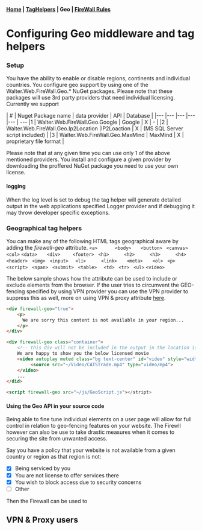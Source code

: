 ﻿__[Home](help.md) | [TagHelpers](TagHelpers.md) | Geo | [FireWall Rules](Rules.md)__

# Configuring Geo middleware and tag helpers

### Setup

You have the ability to enable or disable regions, continents and individual countries. You configure geo support by using one of the Walter.Web.FireWall.Geo.* NuGet packages.
Please note that these packages will use 3rd party providers that need individual licensing. Currently we support 


|   #	| Nuget Package name   	| data provider  	| API  	|   Database	|
|---	|---	|---	|---	|---	| ---
|1   	| Walter.Web.FireWall.Geo.Google  	| Google  	|   X	|   -	|
|2   	| Walter.Web.FireWall.Geo.Ip2Location  	|IP2Loaction   	|   X	|  (MS SQL Server script included) 	|
|3   	| Walter.Web.FireWall.Geo.MaxMind  	| MaxMind  	|   X	|   proprietary file format	|

Please note that at any given time you can use only 1 of the above mentioned providers. You install and configure a given provider 
by downloading the proffered NuGet package you need to use your own license.

#### logging
When the log level is set to debug the tag helper will generate detailed output in the web applications specified Logger provider and if debugging it may throw developer specific exceptions. 


### Geographical tag helpers
You can make any of the following HTML tags geographical aware by adding the  *firewall-geo* attribute.
```<a>      ``` ```<body>   ``` ```<button> ``` ```<canvas> ``` ```<col>``` ```<data>   ```
```<div>    ``` ```<footer> ``` ```<h1>     ``` ```<h2>     ``` ```<h3>     ``` ```<h4>     ```
```<header> ``` ```<img> ``` ```<input>  ``` ```<li>     ``` ```<link>   ```
```<meta>   ``` ```<ol> ``` ```<p>```  ```<script> ``` ```<span> ``` ```<submit> ```
```<table>  ``` ```<td> ``` ```<tr> ``` ```<ul>``` ```<video>```

The below sample shows how the attribute can be used to include or exclude elements from the browser.
If the user tries to circumvent the GEO-fencing specified by using VPN provider you can use the VPN provider to suppress this as well, more on using VPN & proxy attribute [here](#vpn-&-proxy-users).
```html
<div firewall-geo="true">
    <p>
      We are sorry this content is not available in your region...
    </p>
</div>

<div firewall-geo class="container">
    <!-- this div will not be included in the output in the location is suppressed-->
    We are happy to show you the below licensed movie
    <video autoplay muted class="bg text-center" id="video" style="width:80%;" >
         <source src="~/Video/CATSTrade.mp4" type="video/mp4">
    </video>
    ...
</did>

<script firewall-geo src="~/js/GeoScript.js"></stript>
```

#### Using  the Geo API in your source code
Being able to fine tune individual elements on a user page will allow for full control in relation to geo-fencing features on your website. The Firewll however can also be use to
take drastic measures when it comes to securing the site from unwanted access.

Say you have a policy that your website is not available from a given country or region as that region is not:
- [X] Being serviced by you
- [X] You are not license to offer services there
- [X] You wish to block access due to security concerns
- [ ] Other     

Then the Firewall can be used to



## <a name="vpn-&-proxy-users"> VPN & Proxy users

